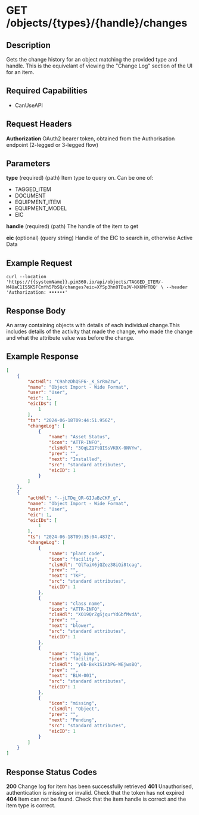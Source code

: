 # GET /objects/{types}/{handle}/changes

## Description
Gets the change history for an object matching the provided type and handle. This is the equivelant of viewing the "Change Log" section of the UI for an item.

## Required Capabilities
* CanUseAPI

## Request Headers

**Authorization** OAuth2 bearer token, obtained from the Authorisation endpoint (2-legged or 3-legged flow)

## Parameters

**type** (required) (path) Item type to query on. Can be one of:  
* TAGGED_ITEM
* DOCUMENT
* EQUIPMENT_ITEM
* EQUIPMENT_MODEL
* EIC 

**handle** (required) (path) The handle of the item to get

**eic** (optional) (query string) Handle of the EIC to search in, otherwise Active Data


## Example Request
`
curl --location 'https://{{systemName}}.pim360.io/api/objects/TAGGED_ITEM/-W4UaC1IS5K5FCmfh5PbSQ/changes?eic=XYSp3hn0TDuJV-NX6MrTBQ' \
--header 'Authorization: ••••••'
`

## Response Body
An array containing objects with details of each individual change.This includes details of the activity that made the change, who made the change and what the attribute value was before the change.

## Example Response
```JSON
[
    {
        "actHdl": "C9ahzDhQSF6-_K_SrRmZzw",
        "name": "Object Import - Wide Format",
        "user": "User",
        "eic": 1,
        "eicIDs": [
            1
        ],
        "ts": "2024-06-18T09:44:51.956Z",
        "changeLog": [
            {
                "name": "Asset Status",
                "icon": "ATTR-INFO",
                "clsHdl": "3OqLZQ7tQISsVK0X-0NVYw",
                "prev": "",
                "next": "Installed",
                "src": "standard attributes",
                "eicID": 1
            }
        ]
    },
    {
        "actHdl": "--jLTDq_QR-GIJaBzCKF_g",
        "name": "Object Import - Wide Format",
        "user": "User",
        "eic": 1,
        "eicIDs": [
            1
        ],
        "ts": "2024-06-18T09:35:04.487Z",
        "changeLog": [
            {
                "name": "plant code",
                "icon": "facility",
                "clsHdl": "QlTaiX6jQZez38iQi8tcag",
                "prev": "",
                "next": "TKF",
                "src": "standard attributes",
                "eicID": 1
            },
            {
                "name": "class name",
                "icon": "ATTR-INFO",
                "clsHdl": "XO19QrZgSjqurYdGbfMvdA",
                "prev": "",
                "next": "blower",
                "src": "standard attributes",
                "eicID": 1
            },
            {
                "name": "tag name",
                "icon": "facility",
                "clsHdl": "y6b-Bxk1S1KbPG-WEjwsBQ",
                "prev": "",
                "next": "BLW-001",
                "src": "standard attributes",
                "eicID": 1
            },
            {
                "icon": "missing",
                "clsHdl": "Object",
                "prev": "",
                "next": "Pending",
                "src": "standard attributes",
                "eicID": 1
            }
        ]
    }
]
```

## Response Status Codes
**200** Change log for item has been successfully retrieved
**401** Unauthorised, authentication is missing or invalid. Check that the token has not expired
**404** Item can not be found. Check that the item handle is correct and the item type is correct.



